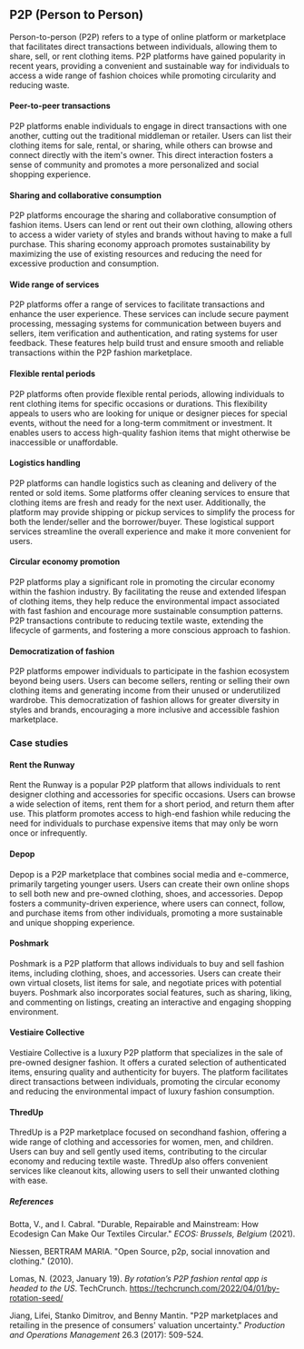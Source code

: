 ﻿## P2P (Person to Person)

Person-to-person (P2P) refers to a type of online platform or marketplace that facilitates direct transactions between individuals, allowing them to share, sell, or rent clothing items. P2P platforms have gained popularity in recent years, providing a convenient and sustainable way for individuals to access a wide range of fashion choices while promoting circularity and reducing waste.

#### Peer-to-peer transactions

P2P platforms enable individuals to engage in direct transactions with one another, cutting out the traditional middleman or retailer. Users can list their clothing items for sale, rental, or sharing, while others can browse and connect directly with the item's owner. This direct interaction fosters a sense of community and promotes a more personalized and social shopping experience.

#### Sharing and collaborative consumption

P2P platforms encourage the sharing and collaborative consumption of fashion items. Users can lend or rent out their own clothing, allowing others to access a wider variety of styles and brands without having to make a full purchase. This sharing economy approach promotes sustainability by maximizing the use of existing resources and reducing the need for excessive production and consumption.

#### Wide range of services

P2P platforms offer a range of services to facilitate transactions and enhance the user experience. These services can include secure payment processing, messaging systems for communication between buyers and sellers, item verification and authentication, and rating systems for user feedback. These features help build trust and ensure smooth and reliable transactions within the P2P fashion marketplace.

#### Flexible rental periods

P2P platforms often provide flexible rental periods, allowing individuals to rent clothing items for specific occasions or durations. This flexibility appeals to users who are looking for unique or designer pieces for special events, without the need for a long-term commitment or investment. It enables users to access high-quality fashion items that might otherwise be inaccessible or unaffordable.

#### Logistics handling

P2P platforms can handle logistics such as cleaning and delivery of the rented or sold items. Some platforms offer cleaning services to ensure that clothing items are fresh and ready for the next user. Additionally, the platform may provide shipping or pickup services to simplify the process for both the lender/seller and the borrower/buyer. These logistical support services streamline the overall experience and make it more convenient for users.

#### Circular economy promotion

P2P platforms play a significant role in promoting the circular economy within the fashion industry. By facilitating the reuse and extended lifespan of clothing items, they help reduce the environmental impact associated with fast fashion and encourage more sustainable consumption patterns. P2P transactions contribute to reducing textile waste, extending the lifecycle of garments, and fostering a more conscious approach to fashion.

#### Democratization of fashion

P2P platforms empower individuals to participate in the fashion ecosystem beyond being users. Users can become sellers, renting or selling their own clothing items and generating income from their unused or underutilized wardrobe. This democratization of fashion allows for greater diversity in styles and brands, encouraging a more inclusive and accessible fashion marketplace.

### Case studies

#### Rent the Runway

Rent the Runway is a popular P2P platform that allows individuals to rent designer clothing and accessories for specific occasions. Users can browse a wide selection of items, rent them for a short period, and return them after use. This platform promotes access to high-end fashion while reducing the need for individuals to purchase expensive items that may only be worn once or infrequently.

#### Depop

Depop is a P2P marketplace that combines social media and e-commerce, primarily targeting younger users. Users can create their own online shops to sell both new and pre-owned clothing, shoes, and accessories. Depop fosters a community-driven experience, where users can connect, follow, and purchase items from other individuals, promoting a more sustainable and unique shopping experience.

#### Poshmark

Poshmark is a P2P platform that allows individuals to buy and sell fashion items, including clothing, shoes, and accessories. Users can create their own virtual closets, list items for sale, and negotiate prices with potential buyers. Poshmark also incorporates social features, such as sharing, liking, and commenting on listings, creating an interactive and engaging shopping environment.

#### Vestiaire Collective

Vestiaire Collective is a luxury P2P platform that specializes in the sale of pre-owned designer fashion. It offers a curated selection of authenticated items, ensuring quality and authenticity for buyers. The platform facilitates direct transactions between individuals, promoting the circular economy and reducing the environmental impact of luxury fashion consumption.

#### ThredUp

ThredUp is a P2P marketplace focused on secondhand fashion, offering a wide range of clothing and accessories for women, men, and children. Users can buy and sell gently used items, contributing to the circular economy and reducing textile waste. ThredUp also offers convenient services like cleanout kits, allowing users to sell their unwanted clothing with ease.

##### References

Botta, V., and I. Cabral. "Durable, Repairable and Mainstream: How Ecodesign Can Make Our Textiles Circular." _ECOS: Brussels, Belgium_ (2021).

Niessen, BERTRAM MARIA. "Open Source, p2p, social innovation and clothing." (2010).

Lomas, N. (2023, January 19). _By rotation’s P2P fashion rental app is headed to the US_. TechCrunch. https://techcrunch.com/2022/04/01/by-rotation-seed/

Jiang, Lifei, Stanko Dimitrov, and Benny Mantin. "P2P marketplaces and retailing in the presence of consumers' valuation uncertainty." _Production and Operations Management_ 26.3 (2017): 509-524.
